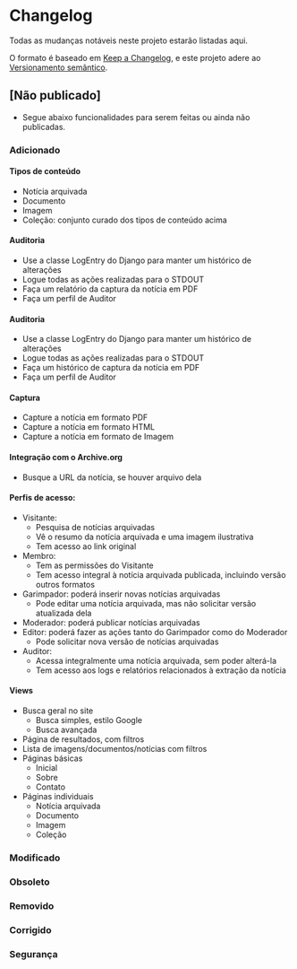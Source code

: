 # Changelog

Todas as mudanças notáveis neste projeto estarão listadas aqui.

O formato é baseado em [Keep a Changelog](https://keepachangelog.com/en/1.0.0/),
e este projeto adere ao [Versionamento semântico](https://semver.org/spec/v2.0.0.html).

## [Não publicado]
- Segue abaixo funcionalidades para serem feitas ou ainda não publicadas.

### Adicionado

#### Tipos de conteúdo
- Notícia arquivada
- Documento
- Imagem
- Coleção: conjunto curado dos tipos de conteúdo acima

#### Auditoria
- Use a classe LogEntry do Django para manter um histórico de alterações
- Logue todas as ações realizadas para o STDOUT
- Faça um relatório da captura da notícia em PDF
- Faça um perfil de Auditor

#### Auditoria
- Use a classe LogEntry do Django para manter um histórico de alterações
- Logue todas as ações realizadas para o STDOUT
- Faça um histórico de captura da notícia em PDF
- Faça um perfil de Auditor

#### Captura
- Capture a notícia em formato PDF
- Capture a notícia em formato HTML
- Capture a notícia em formato de Imagem

#### Integração com o Archive.org
- Busque a URL da notícia, se houver arquivo dela

#### Perfis de acesso:
- Visitante:
  - Pesquisa de notícias arquivadas
  - Vê o resumo da notícia arquivada e uma imagem ilustrativa
  - Tem acesso ao link original
- Membro:
  - Tem as permissões do Visitante
  - Tem acesso integral à notícia arquivada publicada, incluindo versão outros formatos
- Garimpador: poderá inserir novas notícias arquivadas
  - Pode editar uma notícia arquivada, mas não solicitar versão atualizada dela
- Moderador: poderá publicar notícias arquivadas
- Editor: poderá fazer as ações tanto do Garimpador como do Moderador
  - Pode solicitar nova versão de notícias arquivadas
- Auditor:
  - Acessa integralmente uma notícia arquivada, sem poder alterá-la
  - Tem acesso aos logs e relatórios relacionados à extração da notícia

#### Views
- Busca geral no site
  - Busca simples, estilo Google
  - Busca avançada
- Página de resultados, com filtros
- Lista de imagens/documentos/notícias com filtros
- Páginas básicas
  -  Inicial
  -  Sobre
  -  Contato
- Páginas individuais
  - Notícia arquivada
  - Documento
  - Imagem
  - Coleção

### Modificado

### Obsoleto

### Removido

### Corrigido

### Segurança
